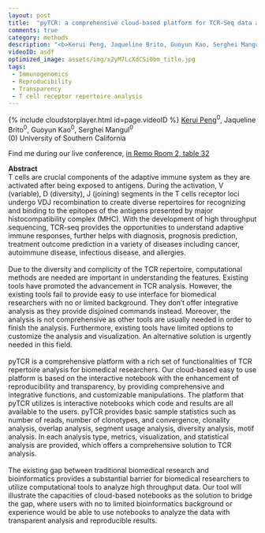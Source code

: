 ```yaml
---
layout: post
title:  "pyTCR: a comprehensive cloud-based platform for TCR-Seq data analysis using interactive notebooks to facilitate reproducibility and rigor of immunogenomics research"
comments: true
category: methods
description: "<b>Kerui Peng, Jaqueline Brito, Guoyun Kao, Serghei Mangul</b><br/>T cells are crucial components of the adaptive imm..."
videoID: asdf
optimized_image: assets/img/x2yM7LcXdCSi0bm_title.jpg
tags:
 - Immunogenomics
 - Reproducibility
 - Transparency
 - T cell receptor repertoire analysis
---
```

{% include cloudstorplayer.html id=page.videoID %}
<u>Kerui Peng</u><sup>0</sup>, Jaqueline Brito<sup>0</sup>, Guoyun Kao<sup>0</sup>, Serghei Mangul<sup>0</sup><br/>
\(0\) University of Southern California

Find me during our live conference, [in Remo Room 2, table 32](https://remo.co)

<b>Abstract</b><br/>
T cells are crucial components of the adaptive immune system as they are activated after being exposed to antigens. During the activation, V \(variable\), D \(diversity\), J \(joining\) segments in the T cells receptor loci undergo VDJ recombination to create diverse repertoires for recognizing and binding to the epitopes of the antigens presented by major histocompatibility complex \(MHC\). With the development of high throughput sequencing, TCR-seq provides the opportunities to understand adaptive immune responses, further helps with diagnosis, prognosis prediction, treatment outcome prediction in a variety of diseases including cancer, autoimmune disease, infectious disease, and allergies. <br/><br/>Due to the diversity and complicity of the TCR repertoire, computational methods are needed are important in understanding the features. Existing tools have promoted the advancement in TCR analysis. However, the existing tools fail to provide easy to use interface for biomedical researchers with no or limited background. They don’t offer integrative analysis as they provide disjoined commands instead. Moreover, the analysis is not comprehensive as other tools are usually needed in order to finish the analysis. Furthermore, existing tools have limited options to customize the analysis and visualization. An alternative solution is urgently needed in this field.<br/><br/>pyTCR is a comprehensive platform with a rich set of functionalities of TCR repertoire analysis for biomedical researchers. Our cloud-based easy to use platform is based on the interactive notebook with the enhancement of reproducibility and transparency, by providing comprehensive and integrative functions, and customizable manipulations. The platform that pyTCR utilizes is interactive notebooks which code and results are all available to the users. pyTCR provides basic sample statistics such as number of reads, number of clonotypes, and convergence, clonality analysis, overlap analysis, segment usage analysis, diversity analysis, motif analysis. In each analysis type, metrics, visualization, and statistical analysis are provided, which offers a comprehensive solution to TCR analysis. <br/><br/>The existing gap between traditional biomedical research and bioinformatics provides a substantial barrier for biomedical researchers to utilize computational tools to analyze high throughput data. Our tool will illustrate the capacities of cloud-based notebooks as the solution to bridge the gap, where users with no to limited bioinformatics background or experience would be able to use notebooks to analyze the data with transparent analysis and reproducible results. 
